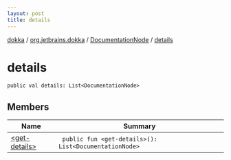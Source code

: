 ```yaml
---
layout: post
title: details
---
```

[dokka](../../../index.md) / [org.jetbrains.dokka](../../index.md) / [DocumentationNode](../index.md) / [details](index.md)

# details

```
public val details: List<DocumentationNode>
```
## Members
| Name | Summary |
|------|---------|
|[&lt;get-details&gt;](_get-details_.md)|&nbsp;&nbsp;`public fun <get-details>(): List<DocumentationNode>`<br>|
